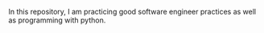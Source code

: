 In this repository, I am practicing good software engineer practices as well as programming with python.